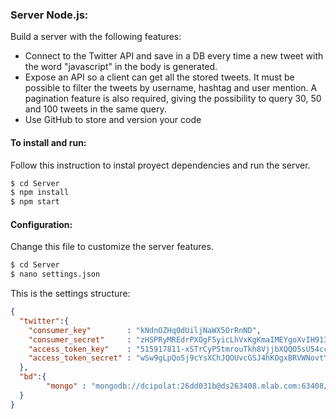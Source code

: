 ### Server Node.js:
Build a server with the following features:
- Connect to the Twitter API and save in a DB every time a new tweet with the word "javascript" in the body is generated.
- Expose an API so a client can get all the stored tweets. It must be possible to filter the tweets by username, hashtag
and user mention. A pagination feature is also required, giving the possibility to query 30, 50 and 100 tweets in the same
query.
- Use GitHub to store and version your code

#### To install and run:
Follow this instruction to instal proyect dependencies and run the server.

```sh
$ cd Server
$ npm install
$ npm start
```

#### Configuration:
Change this file to customize the server features.

```sh
$ cd Server
$ nano settings.json
```

This is the settings structure:
```json
{
  "twitter":{
    "consumer_key"        : "kNdnOZHq0dUiljNaWX5OrRnND",
    "consumer_secret"     : "zHSPRyMREdrPXOgF5yicLhVxKgKmaIMEYgoXvIH913TDsR4r9Q",
    "access_token_key"    : "515917811-xSTrCyPStmrouTkh8VjjbXQQO5sU54cc2BZuRghs",
    "access_token_secret" : "wSw9gLpQoSj9cYsXChJQOUvcGSJ4hKOgxBRVWNovtYKfu"
  },
  "bd":{
        "mongo" : "mongodb://dcipolat:26dd031b@ds263408.mlab.com:63408/jstweets"
  }
}
```
